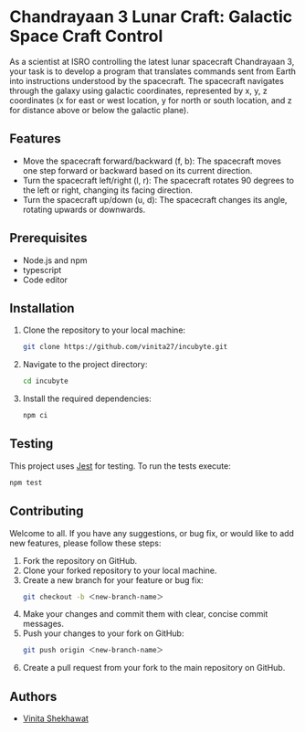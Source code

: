 # Chandrayaan 3 Lunar Craft: Galactic Space Craft Control

As a scientist at ISRO controlling the latest lunar spacecraft Chandrayaan 3, your task is to develop a program that translates commands sent from Earth into instructions understood by the spacecraft. The spacecraft navigates through the galaxy using galactic coordinates, represented by x, y, z coordinates (x for east or west location, y for north or south location, and z for distance above or below the galactic plane).

## Features

- Move the spacecraft forward/backward (f, b): The spacecraft moves one step forward or backward based on its current direction.
- Turn the spacecraft left/right (l, r): The spacecraft rotates 90 degrees to the left or right, changing its facing direction.
- Turn the spacecraft up/down (u, d): The spacecraft changes its angle, rotating upwards or downwards.

## Prerequisites

- Node.js and npm
- typescript
- Code editor

## Installation

1. Clone the repository to your local machine:
   ```bash
   git clone https://github.com/vinita27/incubyte.git
   ```
2. Navigate to the project directory:
   ```bash
   cd incubyte
   ```
3. Install the required dependencies:
   ```bash
   npm ci
   ```

## Testing

This project uses [Jest](https://jestjs.io/) for testing.
To run the tests execute:

```bash
npm test
```

## Contributing

Welcome to all. If you have any suggestions, or bug fix, or would like to add new features, please follow these steps:

1. Fork the repository on GitHub.
2. Clone your forked repository to your local machine.
3. Create a new branch for your feature or bug fix:
   ```bash
   git checkout -b ＜new-branch-name＞
   ```
4. Make your changes and commit them with clear, concise commit messages.
5. Push your changes to your fork on GitHub:
   ```bash
   git push origin ＜new-branch-name＞
   ```
6. Create a pull request from your fork to the main repository on GitHub.

## Authors

- [Vinita Shekhawat](https://github.com/vinita27/incubyte.git)
